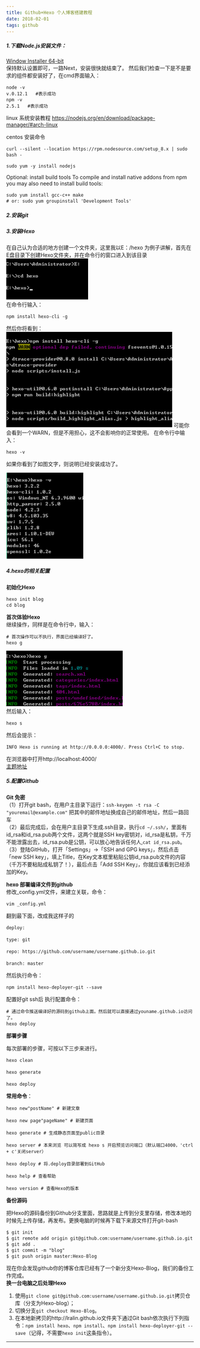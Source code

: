 ```yaml
---
title: Github+Hexo 个人博客搭建教程
date: 2018-02-01
tags: github
---
```

##### 1.下载Node.js安装文件：
[Window Installer 64-bit](https://nodejs.org/dist/v4.2.3/node-v4.2.3-x64.msi)<br/>
保持默认设置即可，一路Next，安装很快就结束了。 然后我们检查一下是不是要求的组件都安装好了，在cmd界面输入：
```
node -v
v.0.12.1   #表示成功
npm -v
2.5.1   #表示成功
```
<!--more-->
linux 系统安装教程 https://nodejs.org/en/download/package-manager/#arch-linux  

centos 安装命令
```
curl --silent --location https://rpm.nodesource.com/setup_8.x | sudo bash -
```
```
sudo yum -y install nodejs
```
Optional: install build tools
To compile and install native addons from npm you may also need to install build tools:
```
sudo yum install gcc-c++ make
# or: sudo yum groupinstall 'Development Tools'
```


##### 2.安装git
##### 3.安装Hexo
在自己认为合适的地方创建一个文件夹，这里我以E：/hexo 为例子讲解，首先在E盘目录下创建Hexo文件夹，并在命令行的窗口进入到该目录
![image](https://github.com/lralin/TheFirst/raw/master/markdown_img/hexo-cd_image.jpg)  
在命令行输入：
```
npm install hexo-cli -g
```
然后你将看到：  
![image](https://github.com/lralin/TheFirst/raw/master/markdown_img/hexo-cli_image.jpg)
可能你会看到一个WARN，但是不用担心，这不会影响你的正常使用。 
在命令行中输入：
```
hexo -v
```
如果你看到了如图文字，则说明已经安装成功了。

![image](https://github.com/lralin/TheFirst/raw/master/markdown_img/hexo-success_image.jpg)

##### 4.hexo的相关配置
**初始化Hexo**  
```
hexo init blog
cd blog
```
**首次体验Hexo**  
继续操作，同样是在命令行中，输入：  
```
# 首次操作可以不执行，界面已经编译好了。
hexo g
```
![image](https://github.com/lralin/TheFirst/raw/master/markdown_img/hexo-g_image.jpg)  
然后输入：
```
hexo s
```
然后会提示：
```
INFO Hexo is running at http://0.0.0.0:4000/. Press Ctrl+C to stop.
```
在浏览器中打开http://localhost:4000/  
[主题地址](https://github.com/hexojs/hexo/wiki/Themes)
##### 5.配置Github

**Git 免密**  
（1）打开git bash，在用户主目录下运行：`ssh-keygen -t rsa -C "youremail@example.com"`  把其中的邮件地址换成自己的邮件地址，然后一路回车  
（2）最后完成后，会在用户主目录下生成.ssh目录，执行`cd ~/.ssh/`，里面有id_rsa和id_rsa.pub两个文件，这两个就是SSH key密钥对，id_rsa是私钥，千万不能泄露出去，id_rsa.pub是公钥，可以放心地告诉任何人,`cat id_rsa.pub`。  
（3）登陆GitHub，打开「Settings」->「SSH and GPG keys」，然后点击「new SSH key」，填上Title，在Key文本框里粘贴公钥id_rsa.pub文件的内容（千万不要粘贴成私钥了！），最后点击「Add SSH Key」，你就应该看到已经添加的Key。 

**hexo 部署编译文件到github**  
修改_config.yml文件，来建立关联，命令：

```
vim _config.yml
```
翻到最下面，改成我这样子的
```
deploy:

type: git

repo: https://github.com/username/username.github.io.git

branch: master
```
然后执行命令：
```
npm install hexo-deployer-git --save
```
配置好git ssh后
执行配置命令：
```
# 通过命令推送编译好的源码到github上面。然后就可以直接通过youname.github.io访问了。
hexo deploy
```
**部署步骤**

每次部署的步骤，可按以下三步来进行。
```
hexo clean

hexo generate

hexo deploy
```
**常用命令**：
```
hexo new"postName" # 新建文章

hexo new page"pageName" # 新建页面

hexo generate # 生成静态页面至public目录

hexo server # 本来浏览 可以简写成 hexo s 开启预览访问端口（默认端口4000，'ctrl + c'关闭server）

hexo deploy # 将.deploy目录部署到GitHub

hexo help # 查看帮助

hexo version # 查看Hexo的版本   
```
**备份源码**  

把Hexo的源码备份到Github分支里面，思路就是上传到分支里存储，修改本地的时候先上传存储，再发布。更换电脑的时候再下载下来源文件打开git-bash
```
$ git init
$ git remote add origin git@github.com:username/username.github.io.git		
$ git add .
$ git commit -m "blog"
$ git push origin master:Hexo-Blog
```
现在你会发现github你的博客仓库已经有了一个新分支Hexo-Blog，我们的备份工作完成。  
**换一台电脑之后处理Hexo**
1. 使用`git clone git@github.com:username/username.github.io.git`拷贝仓库（分支为Hexo-blog）；
2. 切换分支`git checkout Hexo-Blog`。
3. 在本地新拷贝的http://lralin.github.io文件夹下通过Git bash依次执行下列指令：`npm install hexo`、`npm install`、`npm install hexo-deployer-git --save`（记得，不需要`hexo init`这条指令）。  
---
